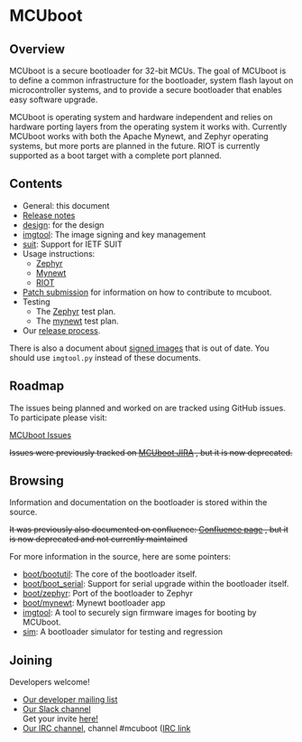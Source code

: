 # MCUboot

## Overview

MCUboot is a secure bootloader for 32-bit MCUs.   The goal of MCUboot is to
define a common infrastructure for the bootloader, system flash layout on
microcontroller systems, and to provide a secure bootloader that enables
easy software upgrade.

MCUboot is operating system and hardware independent and relies on
hardware porting layers from the operating system it works with.  Currently
MCUboot works with both the Apache Mynewt, and Zephyr operating systems, but
more ports are planned in the future. RIOT is currently supported as a boot
target with a complete port planned.

## Contents

- General: this document
- [Release notes](release-notes.md)
- [design](design.md): for the design
- [imgtool](imgtool.md): The image signing and key management
- [suit](suit.md): Support for IETF SUIT
- Usage instructions:
  - [Zephyr](readme-zephyr.md)
  - [Mynewt](readme-mynewt.md)
  - [RIOT](readme-riot.md)
- [Patch submission](SubmittingPatches.md) for information
  on how to contribute to mcuboot.
- Testing
  - The [Zephyr](testplan-zephyr.md) test plan.
  - The [mynewt](testplan-mynewt.md) test plan.
- Our [release process](release.md).

There is also a document about [signed images](signed_images.md) that is out
of date.  You should use `imgtool.py` instead of these documents.

## Roadmap

The issues being planned and worked on are tracked using GitHub issues. To participate
please visit:

[MCUboot Issues](https://github.com/JuulLabs-OSS/mcuboot/issues)

~~Issues were previously tracked on [MCUboot JIRA](https://runtimeco.atlassian.net/projects/MCUB/summary)
, but it is now deprecated.~~

## Browsing

Information and documentation on the bootloader is stored within the source.

~~It was previously also documented on confluence: [Confluence page](https://runtimeco.atlassian.net/wiki/discover/all-updates)
, but it is now deprecated and not currently maintained~~

For more information in the source, here are some pointers:

- [boot/bootutil](https://github.com/JuulLabs-OSS/mcuboot/tree/master/boot/bootutil): The core of the bootloader itself.
- [boot/boot\_serial](https://github.com/JuulLabs-OSS/mcuboot/tree/master/boot/boot_serial): Support for serial upgrade within the bootloader itself.
- [boot/zephyr](https://github.com/JuulLabs-OSS/mcuboot/tree/master/boot/zephyr): Port of the bootloader to Zephyr
- [boot/mynewt](https://github.com/JuulLabs-OSS/mcuboot/tree/master/boot/mynewt): Mynewt bootloader app
- [imgtool](https://github.com/JuulLabs-OSS/mcuboot/tree/master/scripts/imgtool.py): A tool to securely sign firmware images for booting by MCUboot.
- [sim](https://github.com/JuulLabs-OSS/mcuboot/tree/master/sim): A bootloader simulator for testing and regression

## Joining

Developers welcome!

* [Our developer mailing list](http://lists.runtime.co/mailman/listinfo/dev-mcuboot_lists.runtime.co)
* [Our Slack channel](https://mcuboot.slack.com/)<br />
  Get your invite [here!](https://join.slack.com/t/mcuboot/shared_invite/MjE2NDcwMTQ2MTYyLTE1MDA4MTIzNTAtYzgyZTU0NjFkMg)
* [Our IRC channel](http://irc.freenode.net), channel #mcuboot ([IRC
  link](irc://chat.freenode.net/#mcuboot)
